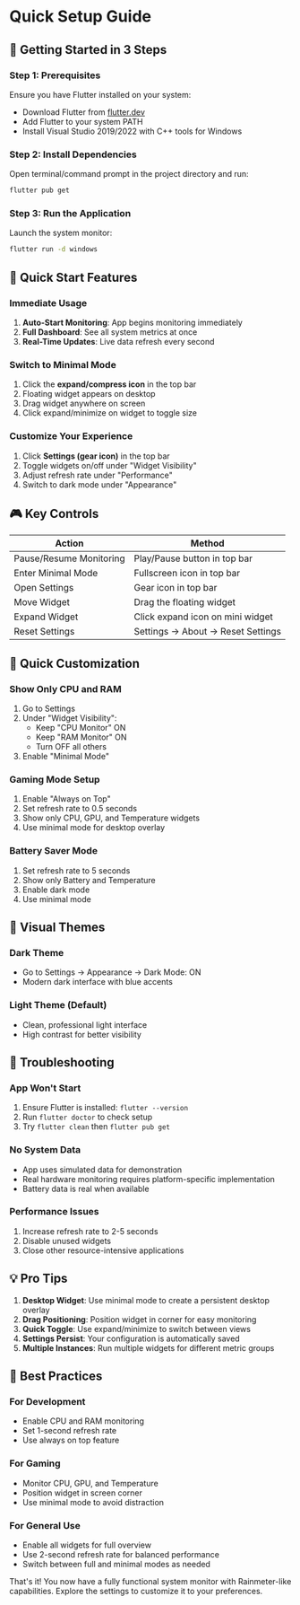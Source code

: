 # Quick Setup Guide

## 🚀 Getting Started in 3 Steps

### Step 1: Prerequisites
Ensure you have Flutter installed on your system:
- Download Flutter from [flutter.dev](https://flutter.dev)
- Add Flutter to your system PATH
- Install Visual Studio 2019/2022 with C++ tools for Windows

### Step 2: Install Dependencies
Open terminal/command prompt in the project directory and run:
```bash
flutter pub get
```

### Step 3: Run the Application
Launch the system monitor:
```bash
flutter run -d windows
```

## 🎯 Quick Start Features

### Immediate Usage
1. **Auto-Start Monitoring**: App begins monitoring immediately
2. **Full Dashboard**: See all system metrics at once
3. **Real-Time Updates**: Live data refresh every second

### Switch to Minimal Mode
1. Click the **expand/compress icon** in the top bar
2. Floating widget appears on desktop
3. Drag widget anywhere on screen
4. Click expand/minimize on widget to toggle size

### Customize Your Experience
1. Click **Settings (gear icon)** in the top bar
2. Toggle widgets on/off under "Widget Visibility"
3. Adjust refresh rate under "Performance"
4. Switch to dark mode under "Appearance"

## 🎮 Key Controls

| Action | Method |
|--------|--------|
| Pause/Resume Monitoring | Play/Pause button in top bar |
| Enter Minimal Mode | Fullscreen icon in top bar |
| Open Settings | Gear icon in top bar |
| Move Widget | Drag the floating widget |
| Expand Widget | Click expand icon on mini widget |
| Reset Settings | Settings → About → Reset Settings |

## 🔧 Quick Customization

### Show Only CPU and RAM
1. Go to Settings
2. Under "Widget Visibility":
   - Keep "CPU Monitor" ON
   - Keep "RAM Monitor" ON  
   - Turn OFF all others
3. Enable "Minimal Mode"

### Gaming Mode Setup
1. Enable "Always on Top"
2. Set refresh rate to 0.5 seconds
3. Show only CPU, GPU, and Temperature widgets
4. Use minimal mode for desktop overlay

### Battery Saver Mode
1. Set refresh rate to 5 seconds
2. Show only Battery and Temperature
3. Enable dark mode
4. Use minimal mode

## 🎨 Visual Themes

### Dark Theme
- Go to Settings → Appearance → Dark Mode: ON
- Modern dark interface with blue accents

### Light Theme (Default)
- Clean, professional light interface
- High contrast for better visibility

## 🚨 Troubleshooting

### App Won't Start
1. Ensure Flutter is installed: `flutter --version`
2. Run `flutter doctor` to check setup
3. Try `flutter clean` then `flutter pub get`

### No System Data
- App uses simulated data for demonstration
- Real hardware monitoring requires platform-specific implementation
- Battery data is real when available

### Performance Issues
1. Increase refresh rate to 2-5 seconds
2. Disable unused widgets
3. Close other resource-intensive applications

## 💡 Pro Tips

1. **Desktop Widget**: Use minimal mode to create a persistent desktop overlay
2. **Drag Positioning**: Position widget in corner for easy monitoring
3. **Quick Toggle**: Use expand/minimize to switch between views
4. **Settings Persist**: Your configuration is automatically saved
5. **Multiple Instances**: Run multiple widgets for different metric groups

## 🎯 Best Practices

### For Development
- Enable CPU and RAM monitoring
- Set 1-second refresh rate
- Use always on top feature

### For Gaming
- Monitor CPU, GPU, and Temperature
- Position widget in screen corner
- Use minimal mode to avoid distraction

### For General Use
- Enable all widgets for full overview
- Use 2-second refresh rate for balanced performance
- Switch between full and minimal modes as needed

That's it! You now have a fully functional system monitor with Rainmeter-like capabilities. Explore the settings to customize it to your preferences.
